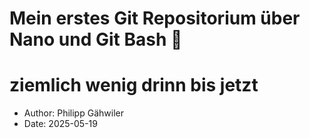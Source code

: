 # Mein erstes Git Repositorium über Nano und Git Bash 🎊
# ziemlich wenig drinn bis jetzt
- Author: Philipp Gähwiler
- Date: 2025-05-19

